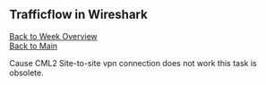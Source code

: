 ## Trafficflow in Wireshark

[Back to Week Overview](./README.md)<br/>
[Back to Main](../README.md)

Cause CML2 Site-to-site vpn connection does not work this task is obsolete.
